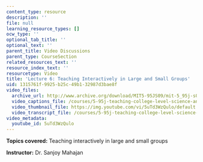 ```yaml
---
content_type: resource
description: ''
file: null
learning_resource_types: []
ocw_type: ''
optional_tab_title: ''
optional_text: ''
parent_title: Video Discussions
parent_type: CourseSection
related_resources_text: ''
resource_index_text: ''
resourcetype: Video
title: 'Lecture 6: Teaching Interactively in Large and Small Groups'
uid: 1315761f-9925-b25c-49b1-32987d3bae8f
video_files:
  archive_url: http://www.archive.org/download/MIT5-95JS09/mit-5_95j-s09-lec06_300k_pano.mp4
  video_captions_file: /courses/5-95j-teaching-college-level-science-and-engineering-spring-2009/326a3d0d38e05883a65ca5126cec4c64_5uTd3WzQulo.vtt
  video_thumbnail_file: https://img.youtube.com/vi/5uTd3WzQulo/default.jpg
  video_transcript_file: /courses/5-95j-teaching-college-level-science-and-engineering-spring-2009/118d9ff4963a605c2483059b30828832_5uTd3WzQulo.pdf
video_metadata:
  youtube_id: 5uTd3WzQulo
---
```


**Topics covered:** Teaching interactively in large and small groups  
  
**Instructor:** Dr. Sanjoy Mahajan